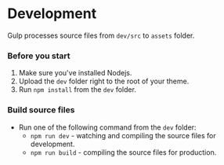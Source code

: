 # Development
Gulp processes source files from `dev/src` to `assets` folder.

### Before you start
1. Make sure you've installed Nodejs.
2. Upload the `dev` folder right to the root of your theme.
3. Run `npm install` from the `dev` folder.

### Build source files
* Run one of the following command from the `dev` folder:
    * `npm run dev` - watching and compiling the source files for development.
    * `npm run build` - compiling the source files for production.